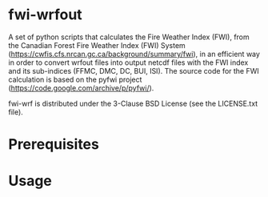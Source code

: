# fwi-wrfout
A set of python scripts that calculates the Fire Weather Index (FWI), from the Canadian Forest Fire Weather Index (FWI) System (https://cwfis.cfs.nrcan.gc.ca/background/summary/fwi), in an efficient way in order to convert wrfout files into output netcdf files with the FWI index and its sub-indices (FFMC, DMC, DC, BUI, ISI). The source code for the FWI calculation is based on the pyfwi project (https://code.google.com/archive/p/pyfwi/).

fwi-wrf is distributed under the 3-Clause BSD License (see the LICENSE.txt file).

# Prerequisites

# Usage
